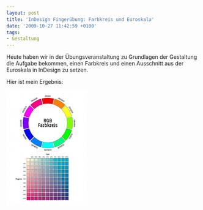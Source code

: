 ```yaml
---
layout: post
title: 'InDesign Fingerübung: Farbkreis und Euroskala'
date: '2009-10-27 11:42:59 +0100'
tags:
- Gestaltung
---
```

<p>Heute haben wir in der Übungsveranstaltung zu Grundlagen der Gestaltung die Aufgabe bekommen, einen Farbkreis und einen Ausschnitt aus der Euroskala in InDesign zu setzen.</p>
<p>Hier ist mein Ergebnis:</p>
<p><a href="/uploads/2009/10/P04-Farbkreise-und-Euroskala.jpg"><img src="/uploads/2009/10/P04-Farbkreise-und-Euroskala-211x300.jpg" alt="P04 - Farbkreise und Euroskala" title="P04 - Farbkreise und Euroskala" width="211" height="300" class="aligncenter size-medium wp-image-50" /></a></p>
